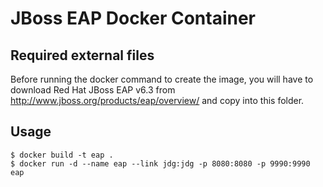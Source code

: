 # JBoss EAP Docker Container

## Required external files
Before running the docker command to create the image, you will have to download Red Hat JBoss EAP v6.3 from http://www.jboss.org/products/eap/overview/ and copy into this folder.

## Usage
```
$ docker build -t eap .
$ docker run -d --name eap --link jdg:jdg -p 8080:8080 -p 9990:9990 eap
```

